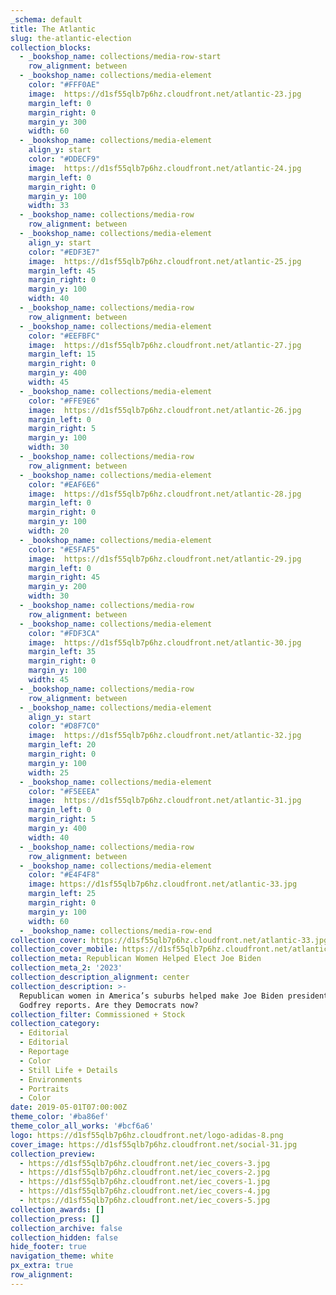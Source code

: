 ```yaml
---
_schema: default
title: The Atlantic
slug: the-atlantic-election
collection_blocks:
  - _bookshop_name: collections/media-row-start
    row_alignment: between
  - _bookshop_name: collections/media-element
    color: "#FFF0AE"
    image:  https://d1sf55qlb7p6hz.cloudfront.net/atlantic-23.jpg
    margin_left: 0
    margin_right: 0
    margin_y: 300
    width: 60
  - _bookshop_name: collections/media-element
    align_y: start
    color: "#DDECF9"
    image:  https://d1sf55qlb7p6hz.cloudfront.net/atlantic-24.jpg
    margin_left: 0
    margin_right: 0
    margin_y: 100
    width: 33
  - _bookshop_name: collections/media-row
    row_alignment: between
  - _bookshop_name: collections/media-element
    align_y: start
    color: "#EDF3E7"
    image:  https://d1sf55qlb7p6hz.cloudfront.net/atlantic-25.jpg
    margin_left: 45
    margin_right: 0
    margin_y: 100
    width: 40
  - _bookshop_name: collections/media-row
    row_alignment: between
  - _bookshop_name: collections/media-element
    color: "#EEFBFC"
    image:  https://d1sf55qlb7p6hz.cloudfront.net/atlantic-27.jpg
    margin_left: 15
    margin_right: 0
    margin_y: 400
    width: 45
  - _bookshop_name: collections/media-element
    color: "#FFE9E6"
    image:  https://d1sf55qlb7p6hz.cloudfront.net/atlantic-26.jpg
    margin_left: 0
    margin_right: 5
    margin_y: 100
    width: 30
  - _bookshop_name: collections/media-row
    row_alignment: between
  - _bookshop_name: collections/media-element
    color: "#EAF6E6"
    image:  https://d1sf55qlb7p6hz.cloudfront.net/atlantic-28.jpg
    margin_left: 0
    margin_right: 0
    margin_y: 100
    width: 20
  - _bookshop_name: collections/media-element
    color: "#E5FAF5"
    image:  https://d1sf55qlb7p6hz.cloudfront.net/atlantic-29.jpg
    margin_left: 0
    margin_right: 45
    margin_y: 200
    width: 30
  - _bookshop_name: collections/media-row
    row_alignment: between
  - _bookshop_name: collections/media-element
    color: "#FDF3CA"
    image:  https://d1sf55qlb7p6hz.cloudfront.net/atlantic-30.jpg
    margin_left: 35
    margin_right: 0
    margin_y: 100
    width: 45
  - _bookshop_name: collections/media-row
    row_alignment: between
  - _bookshop_name: collections/media-element
    align_y: start
    color: "#D8F7C0"
    image:  https://d1sf55qlb7p6hz.cloudfront.net/atlantic-32.jpg
    margin_left: 20
    margin_right: 0
    margin_y: 100
    width: 25
  - _bookshop_name: collections/media-element
    color: "#F5EEEA"
    image:  https://d1sf55qlb7p6hz.cloudfront.net/atlantic-31.jpg
    margin_left: 0
    margin_right: 5
    margin_y: 400
    width: 40
  - _bookshop_name: collections/media-row
    row_alignment: between
  - _bookshop_name: collections/media-element
    color: "#E4F4F8"
    image: https://d1sf55qlb7p6hz.cloudfront.net/atlantic-33.jpg
    margin_left: 25
    margin_right: 0
    margin_y: 100
    width: 60
  - _bookshop_name: collections/media-row-end
collection_cover: https://d1sf55qlb7p6hz.cloudfront.net/atlantic-33.jpg
collection_cover_mobile: https://d1sf55qlb7p6hz.cloudfront.net/atlantic-23.jpg
collection_meta: Republican Women Helped Elect Joe Biden
collection_meta_2: '2023'
collection_description_alignment: center
collection_description: >-
  Republican women in America’s suburbs helped make Joe Biden president, Elaine
  Godfrey reports. Are they Democrats now?⁠
collection_filter: Commissioned + Stock
collection_category:
  - Editorial
  - Editorial
  - Reportage
  - Color
  - Still Life + Details
  - Environments
  - Portraits
  - Color
date: 2019-05-01T07:00:00Z
theme_color: '#ba86ef'
theme_color_all_works: '#bcf6a6'
logo: https://d1sf55qlb7p6hz.cloudfront.net/logo-adidas-8.png
cover_image: https://d1sf55qlb7p6hz.cloudfront.net/social-31.jpg
collection_preview:
  - https://d1sf55qlb7p6hz.cloudfront.net/iec_covers-3.jpg
  - https://d1sf55qlb7p6hz.cloudfront.net/iec_covers-2.jpg
  - https://d1sf55qlb7p6hz.cloudfront.net/iec_covers-1.jpg
  - https://d1sf55qlb7p6hz.cloudfront.net/iec_covers-4.jpg
  - https://d1sf55qlb7p6hz.cloudfront.net/iec_covers-5.jpg
collection_awards: []
collection_press: []
collection_archive: false
collection_hidden: false
hide_footer: true
navigation_theme: white
px_extra: true
row_alignment:
---
```

